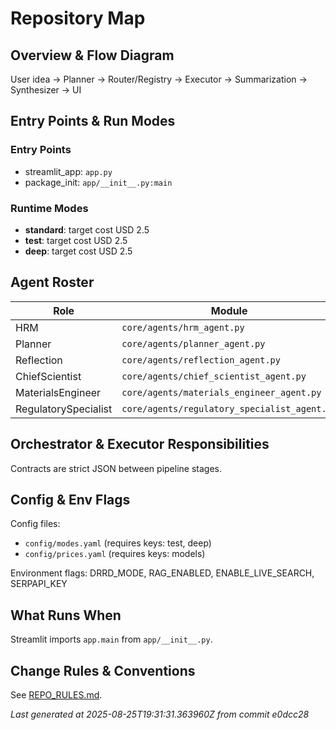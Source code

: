 # Repository Map

## Overview & Flow Diagram
User idea → Planner → Router/Registry → Executor → Summarization → Synthesizer → UI

## Entry Points & Run Modes

### Entry Points
- streamlit_app: `app.py`
- package_init: `app/__init__.py:main`


### Runtime Modes
- **standard**: target cost USD 2.5
- **test**: target cost USD 2.5
- **deep**: target cost USD 2.5


## Agent Roster
| Role | Module | Contract |
| --- | --- | --- |
| HRM | `core/agents/hrm_agent.py` | JSON |
| Planner | `core/agents/planner_agent.py` | JSON |
| Reflection | `core/agents/reflection_agent.py` | JSON |
| ChiefScientist | `core/agents/chief_scientist_agent.py` | JSON |
| MaterialsEngineer | `core/agents/materials_engineer_agent.py` | JSON |
| RegulatorySpecialist | `core/agents/regulatory_specialist_agent.py` | JSON |


## Orchestrator & Executor Responsibilities
Contracts are strict JSON between pipeline stages.

## Config & Env Flags
Config files:
- `config/modes.yaml` (requires keys: test, deep)
- `config/prices.yaml` (requires keys: models)


Environment flags: DRRD_MODE, RAG_ENABLED, ENABLE_LIVE_SEARCH, SERPAPI_KEY

## What Runs When
Streamlit imports `app.main` from `app/__init__.py`.

## Change Rules & Conventions
See [REPO_RULES.md](REPO_RULES.md).

_Last generated at 2025-08-25T19:31:31.363960Z from commit e0dcc28_
